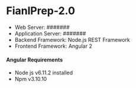 # FianlPrep-2.0
* Web Server: #######
* Application Server: #######
* Backend Framework: Node.js REST Framework 
* Frontend Framework: Angular 2


#### Angular Requirements 
* Node js v6.11.2 installed 
* Npm v3.10.10
